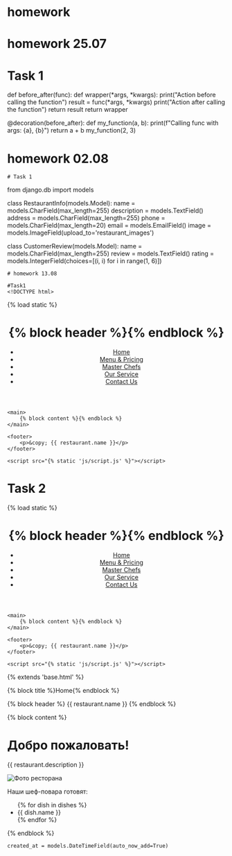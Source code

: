 # homework

# homework 25.07
# Task 1
def before_after(func):
def wrapper(*args, *kwargs):
    print("Action before calling the function")
    result = func(*args, *kwargs)
    print("Action after calling the function")
    return result
    return wrapper

@decoration(before_after):
def my_function(a, b):
    print(f"Calling func with args: {a}, {b}")
    return a + b
    my_function(2, 3)

# homework 02.08
    # Task 1
from django.db import models

class RestaurantInfo(models.Model):
    name = models.CharField(max_length=255)
    description = models.TextField()
    address = models.CharField(max_length=255)
    phone = models.CharField(max_length=20)
    email = models.EmailField()
    image = models.ImageField(upload_to='restaurant_images')

class CustomerReview(models.Model):
    name = models.CharField(max_length=255)
    review = models.TextField()
    rating = models.IntegerField(choices=[(i, i) for i in range(1, 6)])


    # homework 13.08

    #Task1
    <!DOCTYPE html>
<html lang="en">
<head>
    <meta charset="UTF-8">
    <meta name="viewport" content="width=device-width, initial-scale=1.0">
    <title>{% block title %}{% endblock %}</title>
    {% load static %}
    <link rel="stylesheet" href="{% static 'css/style.css' %}">
</head>
<body>
    <header>
        <h1>{% block header %}{% endblock %}</h1>
        <nav>
            <ul>
    <li><a href="{% url 'home' %}">Home</a></li>
    <li><a href="{% url 'menu' %}">Menu & Pricing</a></li>
    <li><a href="{% url 'chefs' %}">Master Chefs</a></li>
    <li><a href="{% url 'services' %}">Our Service</a></li>
    <li><a href="{% url 'contact' %}">Contact Us</a></li>
            </ul>
        </nav>
    </header>

    <main>
        {% block content %}{% endblock %}
    </main>

    <footer>
        <p>&copy; {{ restaurant.name }}</p>
    </footer>

    <script src="{% static 'js/script.js' %}"></script>
</body>
</html>

# Task 2
<!DOCTYPE html>
<html lang="en">
<head>
    <meta charset="UTF-8">
    <meta name="viewport" content="width=device-width, initial-scale=1.0">
    <title>{% block title %}{% endblock %}</title>
    {% load static %}
    <link rel="stylesheet" href="{% static 'css/style.css' %}">
</head>
<body>
    <header>
        <h1>{% block header %}{% endblock %}</h1>
        <nav>
            <ul>
                <li><a href="{% url 'home' %}">Home</a></li>
                <li><a href="{% url 'menu' %}">Menu & Pricing</a></li>
                <li><a href="{% url 'chefs' %}">Master Chefs</a></li>
                <li><a href="{% url 'services' %}">Our Service</a></li>
                <li><a href="{% url 'contact' %}">Contact Us</a></li>
            </ul>
        </nav>
    </header>

    <main>
        {% block content %}{% endblock %}
    </main>

    <footer>
        <p>&copy; {{ restaurant.name }}</p>
    </footer>

    <script src="{% static 'js/script.js' %}"></script>
</body>
</html>

{% extends 'base.html' %}

{% block title %}Home{% endblock %}

{% block header %}
    {{ restaurant.name }}
{% endblock %}

{% block content %}
    <h1>Добро пожаловать!</h1>
    <p>{{ restaurant.description }}</p>
    <img src="{{ restaurant.image.url }}" alt="Фото ресторана">
    <p>Наши шеф-повара готовят:</p>
    <ul>
        {% for dish in dishes %}
            <li>{{ dish.name }}</li>
        {% endfor %}
    </ul>
{% endblock %}



    created_at = models.DateTimeField(auto_now_add=True)
